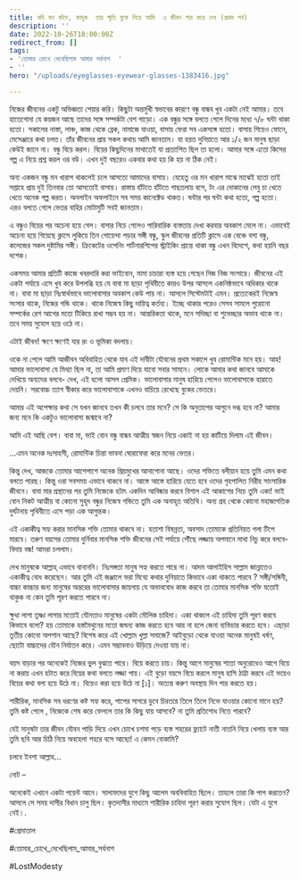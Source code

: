 ```yaml
---
title: যদি মন কাঁদে, কাদুক  তার স্মৃতি বুকে নিয়ে আমি  এ জীবন পার করে দেব (প্রথম পর্ব)
description: ''
date: 2022-10-26T18:00:00Z
redirect_from: []
tags:
- 'তোমার চোখে দেখেছিলাম আমার সর্বনাশ  '
- ''
hero: "/uploads/eyeglasses-eyewear-glasses-1383416.jpg"

---
```

নিজের জীবনের একটু অভিজ্ঞতা শেয়ার করি। কিছুটা অন্তর্মুখী স্বভাবের কারণে বন্ধু বান্ধব খুব একটা নেই আমার। তবে হাতেগোনা যে কয়জন আছে তাদের সঙ্গে সম্পর্কটা বেশ গাড়ো। এক বন্ধুর সঙ্গে বলতে গেলে দিনের মধ্যে ৭/৮ ঘন্টা থাকা হতো। সকালের নাস্তা, লাঞ্চ, কাজ থেকে ব্রেক, নামাজে যাওয়া, বাসায় ফেরা সব একসঙ্গে হতো। বাসায় গিয়েও ফোনে, মেসেঞ্জারে কথা চলত। তাঁর জীবনের প্রায় সকল কথায় আমি জানতাম। যা হয়ত দুনিয়াতে আর ১/২ জন মানুষ ছাড়া কেউই জানে না। বন্ধু বিয়ে করল। বিয়ের কিছুদিনের মাথাতেই যা প্রত্যাশিত ছিল তা হলো। আমার সঙ্গে এতো কিসের গল্প এ নিয়ে প্রশ্ন করল ওর বউ। এখন দুই বছরেও একবার কথা হয় কি হয় না ঠিক নেই।

অন্য একজন বন্ধু মন খারাপ থাকলেই চলে আসতো আমাদের বাসায়। যেহেতু ওর মন খারাপ মাঝে মাঝেই হতো তাই সপ্তাহে প্রায় দুই তিনবার তো আসতোই বাসায়। রাস্তায় হাঁটতে হাঁটতে গাছতলায় বসে, টং এর দোকানের লেবু চা খেতে খেতে অনেক গল্প করত। অনলাইন অফলাইনে সব সময় কানেক্টেড থাকত। ঘন্টার পর ঘন্টা কথা হতো, গল্প হতো। এরও বলতে গেলে ভেতর বাহির মোটামুটি সবই জানতাম।

এ বন্ধুও বিয়ের পর অচেনা হয়ে গেল। বাসার নিচে গেলেও পারিবারিক ব্যস্ততায় দেখা করবার অবকাশ মেলে না। এভাবেই অচেনা হয়ে গিয়েছে ক্লাসে লুকিয়ে তিন গোয়েন্দা পড়ার সঙ্গী বন্ধু, স্কুল জীবনের প্রতিটি ক্লাসে এক বেঞ্চে বসা বন্ধু, কলেজের সকল দুষ্টামির সঙ্গী। ক্রিকেটের ওপেনিং পার্টনারশিপের স্ট্রাইকিং প্রান্তে থাকা বন্ধু এখন বিদেশে, কথা হয়নি বছর দশেক।

একসময় আমার প্রতিটি কাজে খবরদারি করা ভাইবোন, মামা চাচারা ব্যস্ত হয়ে গেছেন নিজ নিজ সংসারে। জীবনের এই একটা পর্যায়ে এসে খুব করে উপলব্ধি হয় যে বাবা মা ছাড়া পৃথিবীতে কারও উপর আসলে একনিষ্ঠভাবে অধিকার থাকে না। বাবা মা ছাড়া নিঃস্বার্থভাবে ভালোবাসার অবকাশ কেউ পায় না। আসলে সিস্টেমটাই এমন। প্রত্যেকেরই নিজেস্ব সংসার থাকে, নিজের গন্ডি থাকে। থাকে নিজেস্ব কিছু দায়িত্ব কর্তব্য। ইচ্ছে থাকার পরেও সেসব সামলে পুরোনো সম্পর্কের রেশ আগের মতো টিকিয়ে রাখা সম্ভব হয় না। আন্তরিকতা থাকে, মনে সদিচ্ছা বা শুভেচ্ছার অভাব থাকে না। তবে সময় সুযোগ হয়ে ওঠে না।

এটাই জীবন! ক্ষণে ক্ষণেই যার রং ও ভূমিকা বদলায়।

ওকে না পেলে আমি আজীবন অবিবাহিত থেকে যাব এই দাবীটা যৌবনের প্রথম সকালে খুব রোমান্টিক মনে হয়। আহ! আমার ভালোবাসা যে মিথ্যা ছিল না, তা আমি প্রমাণ দিয়ে যাবো সবার সামনে। লোকে আমার কথা জানবে আমাকে দেখিয়ে অন্যদের বলবে- দেখ, এই হলো আসল প্রেমিক। ভালোবাসার মানুষ হারিয়ে গেলেও ভালোবাসাকে হারাতে দেয়নি। সরবোচ্চ ত্যাগ স্বীকার করে ভালোবাসাকে এখনও বাচিয়ে রেখেছে বুকের ভেতরে।

আমার এই অপেক্ষার কথা সে যখন জানবে তখন কী চলবে তার মনে? সে কি অনুতাপের আগুনে দগ্ধ হবে না? আমার জন্য মনে কি একটুও ভালোবাসা জন্মাবে না?

আমি এই আছি বেশ। বাবা মা, ভাই বোন বন্ধু বান্ধব আত্মীয় স্বজন নিয়ে একাই না হয় কাটিয়ে দিলাম এই জীবন।

…এমন অনেক দঃসাহসী, রোমান্টিক চিন্তা ভাবনা ঘোরাফেরা করে মনের ভেতর।

কিন্তু দেখ, আজকে তোমার আশেপাশে অনেক প্রিয়মুখের আনাগোনা আছে। ওদের শক্তিতে বলীয়ান হয়ে তুমি এমন কথা বলতে পারছ। কিন্তু ওরা সবসময় এভাবে থাকবে না। আস্তে আস্তে হারিয়ে যেতে হবে ওদের গৃহপালিত নিরীহ সাংসারিক জীবনে। বাবা মার প্রস্থানের পর তুমি নিজেকে হটাৎ একদিন আবিষ্কার করবে বিশাল এই আকাশের নিচে তুমি একা! ভাই বোন নিকট আত্মীয় বা কোনো সুহৃদ বন্ধুর নিজেস্ব গন্ডিতে তুমি এক অনাহূত অতিথি। অন্য গ্রহ থেকে কোনো মহাজাগতিক দুর্ঘটনায় পৃথিবীতে এসে পড়া এক আগুন্তক।

এই একাকীত্ব সহ্য করার মানসিক শক্তি তোমার থাকবে না। হতাশা বিষন্নতা, অবসাদ তোমাকে প্রতিনিয়ত গলা টিপে মারবে। তরুণ বয়সের তোমার দুর্নিবার মানসিক শক্তি জীবনের সেই পর্যায়ে পৌঁছে লজ্জায় অপমানে মাথা নিচু করে বলবে- বিদায় বন্ধ! আমরা চললাম।

দেখ মানুষকে আল্লাহ্‌ এভাবে বানাননি। নিঃসঙ্গতা মানুষ সহ্য করতে পারে না। আদম আলাইহিস সাল্লাম জান্নাতেও একাকীত্ব বোধ করেছেন। আর তুমি এই জঞ্জালে ভরা মিথ্যে কথার দুনিয়াতে কিভাবে একা থাকতে পারবে ? সঙ্গী/সঙ্গিনী, বাচ্চা কাচ্চার জন্য মানুষের অন্তরের ভালোবাসার জায়গায় যে অভাববোধ কাজ করবে তা তোমার মানসিক শক্তি যতোই থাকুক না কেন তুমি পূরণ করতে পারবে না।

ক্ষুধা লাগা তৃষ্ণা লাগার মতোই যৌনতাও মানুষের একটা মৌলিক চাহিদা। একা থাকলে এই চাহিদা তুমি পূরণ করবে কিভাবে বলো? হয় তোমাকে হস্তমৈথুনের মতো জঘন্য কাজ করতে হবে আর না হলে জেনা ব্যভিচার করতে হবে। এছাড়া তৃতীয় কোনো অপশান আছে? বিশেষ করে এই খোল্লাম খুল্লা সমাজে? আইবুড়ো থেকে যাওয়া অনেক মানুষই ধর্ষণ, ছোটো বাচ্চাদের যৌন নির্যাতন করে। এমন সম্ভাবনাও উড়িয়ে দেওয়া যায় না।

বয়স বাড়ার পর অনেকেই নিজের ভুল বুঝতে পারে। বিয়ে করতে চায়। কিন্তু আগে মানুষের শতো অনুরোধেও আগে বিয়ে না করায় এখন হটাত করে বিয়ের কথা বলতে লজ্জা পায়। এই বুড়ো বয়সে বিয়ে করলে মানুষ হাসি ঠাট্টা করবে এই ভয়েও বিয়ের কথা বলা হয়ে উঠে না। বিয়েও করা হয়ে উঠে না \[১\]। অত্যন্ত করুণ অবস্থায় দিন পার করতে হয়।

শারীরিক, মানসিক সব ধরণের কষ্ট সহ্য করে, পাপের সাগরে ডুবে চিরতরে তিলে তিলে নিভে যাওয়ার কোনো মানে হয়? তুমি কষ্ট পেলে , নিজেকে শেষ করে ফেললে তার কি কিছু যায় আসবে? না তুমি প্রতিশোধ নিতে পারবে?

যেই মানুষটা তার জীবন যৌবন পাড়ি দিয়ে এখন চোখে চশমা পড়ে ব্যস্ত শহরের ফ্ল্যাটে নাতী নাতনি নিয়ে খেলায় ব্যস্ত আর তুমি ছবি আর চিঠি নিয়ে অবহেলা শহরে বসে আছো! এ কেমন বোকামি?

চলবে ইনশা আল্লাহ…

নোট –

অনেকেই এখানে একটা পয়েন্ট আনে। সালাফদের যুগে কিছু আলেম অববিবাহিত ছিলে। তাহলে তারা কি পাপ করতেন? আসলে সে সময় দাসীর বিধান চালু ছিল। কৃতদাসীর মাধ্যমে শারীরিক চাহিদা পূরণ করার সুযোগ ছিল। যেটা এ যুগে নেই।.

\#প্রেমাতাল

\#তোমার_চোখে_দেখেছিলাম_আমার_সর্বনাশ

\#LostModesty